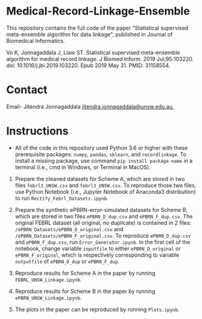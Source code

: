 # Medical-Record-Linkage-Ensemble

This repository contains the full code of the paper "Statistical supervised meta-ensemble algorithm for data linkage", published in Journal of Biomedical Informatics. 

Vo K, Jonnagaddala J, Liaw ST. Statistical supervised meta-ensemble algorithm for medical record linkage. J Biomed Inform. 2019 Jul;95:103220. doi: 10.1016/j.jbi.2019.103220. Epub 2019 May 31. PMID: 31158554.

# Contact

Email- Jitendra Jonnagaddala <jitendra.jonnagaddala@unsw.edu.au>,

# Instructions

+ All of the code in this repository used Python 3.6 or higher with these prerequisite packages: `numpy`, `pandas`, `sklearn`, and `recordlinkage`. To install a missing package, use command `pip install package-name` in a terminal (i.e., cmd in Windows, or Terminal in MacOS).

1. Prepare the cleaned datasets for Scheme A, which are stored in two files `febrl3_UNSW.csv` and `febrl3_UNSW.csv`. To reproduce those two files, use Python Notebook (i.e., Jupyter Notebook of Anaconda3 distribution) to run `Rectify_Febrl_Datasets.ipynb`.

2. Prepare the synthetic ePBRN-error-simulated datasets for Scheme B, which are stored in two files `ePBRN_D_dup.csv` and `ePBRN_F_dup.csv`. The original FEBRL dataset (all original, no duplicate) is contained in 2 files: `/ePBRN_Datasets/ePBRN_D_original.csv` and `/ePBRN_Datasets/ePBRN_F_original.csv`. To reproduce `ePBRN_D_dup.csv` and `ePBRN_F_dup.csv`, run `Error_Generator.ipynb`. In the first cell of the notebook, change variable `inputfile` to either `ePBRN_D_original` or `ePBRN_F_original`, which is respectively corresponding to variable `outputfile` of `ePBRN_D_dup` or `ePBRN_F_dup`. 

3. Reproduce results for Scheme A in the paper by running `FEBRL_UNSW_Linkage.ipynb`.

4. Reproduce results for Scheme B in the paper by running `ePBRN_UNSW_Linkage.ipynb`.

5. The plots in the paper can be reproduced by running `Plots.ipynb`.
